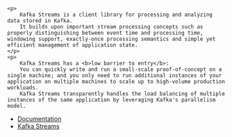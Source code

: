 
    <p>
        Kafka Streams is a client library for processing and analyzing data stored in Kafka.
        It builds upon important stream processing concepts such as properly distinguishing between event time and processing time, windowing support, exactly-once processing semantics and simple yet efficient management of application state.
    </p>
    <p>
        Kafka Streams has a <b>low barrier to entry</b>:
        You can quickly write and run a small-scale proof-of-concept on a single machine; and you only need to run additional instances of your application on multiple machines to scale up to high-volume production workloads.
        Kafka Streams transparently handles the load balancing of multiple instances of the same application by leveraging Kafka's parallelism model.


<script>
  <!--#include virtual="../js/templateData.js" -->
</script>
<style>
    .video__item{cursor:pointer;}
    .yt__placeholder{display: none;cursor: pointer;}
    .third-party{display: none;}
</style>
<script type="text/javascript">
    function loadVideo (divId, code, classToAdd) {
        var videoPlaceholder = document.getElementById(divId);
        var iframe = document.createElement('iframe');
        iframe.src="https://www.youtube.com/embed/"+code;
        iframe.frameborder="0";
        iframe.allow="accelerometer; autoplay; encrypted-media; gyroscope; picture-in-picture";
        iframe.setAttribute('allowFullScreen', '');
        iframe.setAttribute('class', 'yt_series yt__placeholder ' + classToAdd);
        iframe.style="display:block";
        videoPlaceholder.parentNode.replaceChild(iframe, videoPlaceholder);
        document.getElementById(classToAdd+'_warn').remove();
    }
</script>
<script id="streams-template" type="text/x-handlebars-template">
  <h1>Kafka Streams</h1>
    <div class="sub-nav-sticky">
        <div class="sticky-top">
            <div style="height:35px">
                <a class="active-menu-item" href="/{{version}}/documentation/streams/">Introduction</a>
                <a href="/{{version}}/documentation/streams/quickstart">Run Demo App</a>
                <a href="/{{version}}/documentation/streams/tutorial">Tutorial: Write App</a>
                <a href="/{{version}}/documentation/streams/core-concepts">Concepts</a>
                <a href="/{{version}}/documentation/streams/architecture">Architecture</a>
                <a href="/{{version}}/documentation/streams/developer-guide/">Developer Guide</a>
                <a href="/{{version}}/javadoc/index.html?org/apache/kafka/streams/KafkaStreams.html">Javadoc</a>
                <a href="/{{version}}/documentation/streams/upgrade-guide">Upgrade</a>
            </div>
        </div>
    </div>
    <h3 class="streams_intro">The easiest way to write mission-critical real-time applications and microservices</h3>
       <p class="streams__description">Kafka Streams is a client library for building applications and microservices, where the input and output data are stored in Kafka clusters. It combines the simplicity of writing and deploying standard Java and Scala applications on the client side with the benefits of Kafka's server-side cluster technology.</p>
  <div class="video__series__grid">
      <div class="yt__video__block">
          <div class="yt__video__inner__block">
              <img id="iframe-placeholder-intro"
                   border="1px"
                   class="yt__placeholder video_1"
                   style="display:block"
                   src="/{{version}}/images/intro_to_streams-iframe-placeholder.png"
                   onclick="loadVideo('iframe-placeholder-intro', 'ni3XPsYC5cQ?rel=0&showinfo=0&end=602', 'video_1')"/>
              <span class="third-party" style="display:block" id="video_1_warn">(Clicking the image will load a video from YouTube)</span>

              <img id="iframe-placeholder-creating"
                   border="1px"
                   class="yt__placeholder video_2"
                   src="/{{version}}/images/creating-streams-iframe-placeholder.png"
                   onclick="loadVideo('iframe-placeholder-creating', '9ZhsnXM2OVM?rel=0&showinfo=0&end=622', 'video_2')"/>
              <span class="third-party" id="video_2_warn">(Clicking the image will load a video from YouTube)</span>

              <img id="iframe-placeholder-transforming"
                   border="1px"
                   class="yt__placeholder video_3"
                   src="/{{version}}/images/transforming_part_1-iframe-placeholder.png"
                   onclick="loadVideo('iframe-placeholder-transforming', 'SYmqwvE8umM?rel=0&showinfo=0end=557', 'video_3')"/>
              <span class="third-party" id="video_3_warn">(Clicking the image will load a video from YouTube)</span>

              <img id="iframe-placeholder-transforming-two" 
                   border="1px"
                   class="yt__placeholder video_4"
                   src="/{{version}}/images/transforming_part_2-iframe-placeholder.png"
                   onclick="loadVideo('iframe-placeholder-transforming-two', 'Vk55Kl9x_Fw?rel=0&showinfo=0&end=564', 'video_4')"/>
              <span class="third-party" id="video_4_warn">(Clicking the image will load a video from YouTube)</span>
          </div>
      </div>
      <div class="video__block">
          <h3>TOUR OF THE STREAMS API</h3>
          <div class="video__list">
              <p class="video__item video_list_1 active"
                 onclick="$('.video__item').removeClass('active'); $(this).addClass('active');$('.yt__placeholder').hide();$('.video_1').show(); $('.third-party').hide(); $('#video_1_warn').show()">
                  <span class="video-number">1</span><span class="video__text">Intro to Streams</span>
              </p>
              <p class="video__item video_list_2"
                 onclick="$('.video__item').removeClass('active'); $(this).addClass('active'); $('.yt__placeholder').hide();$('.video_2').show();  $('.third-party').hide(); $('#video_2_warn').show()">
                  <span class="video-number">2</span><span class="video__text">Creating a Streams Application</span>
              </p>
              <p class="video__item video_list_3"
                 onclick="$('.video__item').removeClass('active'); $(this).addClass('active'); $('.yt__placeholder').hide();$('.video_3').show();  $('.third-party').hide(); $('#video_3_warn').show()">
                  <span class="video-number">3</span><span class="video__text">Transforming Data Pt. 1</span>
              </p>
              <p class="video__item video_list_4"
                 onclick="$('.video__item').removeClass('active'); $(this).addClass('active'); $('.yt__placeholder').hide();$('.video_4').show();  $('.third-party').hide(); $('#video_4_warn').show()">
                  <span class="video-number">4</span><span class="video__text">Transforming Data Pt. 2</span>
              </p>
          </div>
      </div>
  </div>
       <hr class="separator">
       <div class="use-item-section">
           <div class="use__list__sec">
               <h3>Why you'll love using Kafka Streams!</h3>
               <ul class="use-feature-list">
                  <li>Elastic, highly scalable, fault-tolerant</li>
                  <li>Deploy to containers, VMs, bare metal, cloud</li>
                  <li>Equally viable for small, medium, &amp; large use cases</li>
                  <li>Fully integrated with Kafka security</li>
                  <li>Write standard Java and Scala applications</li>
                  <li>Exactly-once processing semantics</li>
                  <li>No separate processing cluster required</li>
                  <li>Develop on Mac, Linux, Windows</li>

               </ul>
           </div>
           <div class="first__app__cta">
               <a href="/{{version}}/documentation/streams/tutorial" class="first__app__btn">Write your first app</a>
           </div>
       </div>
       <hr class="separator" id="streams-use-cases">
       <h3 class="anchor-heading"><a id="streams_use_cases" class="anchor-link"></a><a href="#streams_use_cases">Kafka Streams use cases</a></h3>
         <div class="customers__grid">
           <div class="customer__grid">
             <div class="customer__item streams_logo_grid streams__ny__grid">
               <a href="https://open.nytimes.com/publishing-with-apache-kafka-at-the-new-york-times-7f0e3b7d2077" target="_blank" class="grid__logo__link">
                 <span class="grid__item__logo" style="background-image: url('/images/powered-by/NYT.jpg');"></span>
               </a>
               <p class="grid__item__customer__description extra__space">
                 <a href="https://open.nytimes.com/publishing-with-apache-kafka-at-the-new-york-times-7f0e3b7d2077" target="_blank">The New York Times uses Apache Kafka </a>and the Kafka Streams to store and distribute, in real-time, published content to the various applications and systems that make it available to the readers.
               </p>
             </div>
           </div>
           <div class="customer__grid">
             <div class="customer__item  streams_logo_grid streams__zalando__grid">
               <a href="https://www.confluent.io/blog/ranking-websites-real-time-apache-kafkas-streams-api/" target="_blank" class="grid__logo__link">
                 <span class="grid__item__logo" style="background-image: url('/images/powered-by/zalando.jpg');"></span>
               </a>
               <p class="grid__item__customer__description extra__space">As the leading online fashion retailer in Europe, Zalando uses Kafka as an ESB (Enterprise Service Bus), which helps us in transitioning from a monolithic to a micro services architecture. Using Kafka for processing
                 <a href="https://www.confluent.io/blog/ranking-websites-real-time-apache-kafkas-streams-api/" target='blank'> event streams</a> enables our technical team to do near-real time business intelligence.
               </p>
            </div>
           </div>
           <div class="customer__grid">
             <div class="customer__item  streams_logo_grid streams__line__grid">
               <a href="https://engineering.linecorp.com/en/blog/detail/80" target="_blank" class="grid__logo__link">
                 <span class="grid__item__logo" style="background-image: url('/images/powered-by/line.svg');width:9rem"></span>
               </a>
                 <p class="grid__item__customer__description extra__space"><a href="https://engineering.linecorp.com/en/blog/detail/80" target="_blank">LINE uses Apache Kafka</a> as a central datahub for our services to communicate to one another. Hundreds of billions of messages are produced daily and are used to execute various business logic, threat detection, search indexing and data analysis. LINE leverages Kafka Streams to reliably transform and filter topics enabling sub topics consumers can efficiently consume, meanwhile retaining easy maintainability thanks to its sophisticated yet minimal code base.</p>
             </div>
           </div>
           <div class="customer__grid">
             <div class="customer__item streams_logo_grid streams__ny__grid">
               <a href="https://medium.com/@Pinterest_Engineering/using-kafka-streams-api-for-predictive-budgeting-9f58d206c996" target="_blank" class="grid__logo__link">
                 <span class="grid__item__logo" style="background-image: url('/images/powered-by/pinterest.png');"></span>
               </a>
               <p class="grid__item__customer__description">
                   <a href="https://medium.com/@Pinterest_Engineering/using-kafka-streams-api-for-predictive-budgeting-9f58d206c996" target="_blank">Pinterest uses Apache Kafka and the Kafka Streams</a> at large scale to power the real-time, predictive budgeting system of their advertising infrastructure. With Kafka Streams, spend predictions are more accurate than ever.
               </p>
             </div>
           </div>
           <div class="customer__grid">
             <div class="customer__item  streams_logo_grid streams__rabobank__grid">
               <a href="https://www.confluent.io/blog/real-time-financial-alerts-rabobank-apache-kafkas-streams-api/" target="_blank" class="grid__logo__link">
                 <span class="grid__item__logo" style="background-image: url('/images/powered-by/rabobank.jpg');"></span>
               </a>
                 <p class="grid__item__customer__description">Rabobank is one of the 3 largest banks in the Netherlands. Its digital nervous system, the Business Event Bus, is powered by Apache Kafka. It is used by an increasing amount of financial processes and services, one of which is Rabo Alerts. This service alerts customers in real-time upon financial events and is <a href="https://www.confluent.io/blog/real-time-financial-alerts-rabobank-apache-kafkas-streams-api/" target="_blank">built using Kafka Streams.</a></p>
             </div>
           </div>
           <div class="customer__grid">
             <div class="customer__item streams_logo_grid streams__ny__grid">
               <a href="https://speakerdeck.com/xenji/kafka-and-debezium-at-trivago-code-dot-talks-2017-edition" target="_blank" class="grid__logo__link">
                 <span class="grid__item__logo" style="background-image: url('/images/powered-by/trivago.png');"></span>
               </a>
               <p class="grid__item__customer__description">
                   Trivago is a global hotel search platform. We are focused on reshaping the way travelers search for and compare hotels, while enabling hotel advertisers to grow their businesses by providing access to a broad audience of travelers via our websites and apps. As of 2017, we offer access to approximately 1.8 million hotels and other accommodations in over 190 countries. We use Kafka, Kafka Connect, and Kafka Streams to <a href="https://speakerdeck.com/xenji/kafka-and-debezium-at-trivago-code-dot-talks-2017-edition" target="_blank">enable our developers</a> to access data freely in the company. Kafka Streams powers parts of our analytics pipeline and delivers endless options to explore and operate on the data sources we have at hand.
               </p>
             </div>
           </div>

       </div>
       <h3 style="margin-top: 5.3rem;">Hello Kafka Streams</h3>
       <p>The code example below implements a WordCount application that is elastic, highly scalable, fault-tolerant, stateful, and ready to run in production at large scale</p>

       <div class="code-example">
           <div class="btn-group">
               <a class="selected b-java-8" data-section="java-8">Java 8+</a>
               <a class="b-scala" data-section="scala">Scala</a>
           </div>

           <div class="code-example__snippet b-java-8 selected">
               <pre class="line-numbers"><code class="language-java">import org.apache.kafka.common.serialization.Serdes;
import org.apache.kafka.common.utils.Bytes;
import org.apache.kafka.streams.KafkaStreams;
import org.apache.kafka.streams.StreamsBuilder;
import org.apache.kafka.streams.StreamsConfig;
import org.apache.kafka.streams.kstream.KStream;
import org.apache.kafka.streams.kstream.KTable;
import org.apache.kafka.streams.kstream.Materialized;
import org.apache.kafka.streams.kstream.Produced;
import org.apache.kafka.streams.state.KeyValueStore;

import java.util.Arrays;
import java.util.Properties;

public class WordCountApplication {

   public static void main(final String[] args) throws Exception {
       Properties props = new Properties();
       props.put(StreamsConfig.APPLICATION_ID_CONFIG, "wordcount-application");
       props.put(StreamsConfig.BOOTSTRAP_SERVERS_CONFIG, "kafka-broker1:9092");
       props.put(StreamsConfig.DEFAULT_KEY_SERDE_CLASS_CONFIG, Serdes.String().getClass());
       props.put(StreamsConfig.DEFAULT_VALUE_SERDE_CLASS_CONFIG, Serdes.String().getClass());

       StreamsBuilder builder = new StreamsBuilder();
       KStream&lt;String, String&gt; textLines = builder.stream("TextLinesTopic");
       KTable&lt;String, Long&gt; wordCounts = textLines
           .flatMapValues(textLine -> Arrays.asList(textLine.toLowerCase().split("\\W+")))
           .groupBy((key, word) -> word)
           .count(Materialized.&lt;String, Long, KeyValueStore&lt;Bytes, byte[]&gt;&gt;as("counts-store"));
       wordCounts.toStream().to("WordsWithCountsTopic", Produced.with(Serdes.String(), Serdes.Long()));

       KafkaStreams streams = new KafkaStreams(builder.build(), props);
       streams.start();
   }

}</code></pre>
           </div>

           <div class="code-example__snippet b-scala">
               <pre class="line-numbers"><code class="language-scala">import java.util.Properties
import java.util.concurrent.TimeUnit

import org.apache.kafka.streams.kstream.Materialized
import org.apache.kafka.streams.scala.ImplicitConversions._
import org.apache.kafka.streams.scala._
import org.apache.kafka.streams.scala.kstream._
import org.apache.kafka.streams.{KafkaStreams, StreamsConfig}

object WordCountApplication extends App {
  import Serdes._

  val props: Properties = {
    val p = new Properties()
    p.put(StreamsConfig.APPLICATION_ID_CONFIG, "wordcount-application")
    p.put(StreamsConfig.BOOTSTRAP_SERVERS_CONFIG, "kafka-broker1:9092")
    p
  }

  val builder: StreamsBuilder = new StreamsBuilder
  val textLines: KStream[String, String] = builder.stream[String, String]("TextLinesTopic")
  val wordCounts: KTable[String, Long] = textLines
    .flatMapValues(textLine => textLine.toLowerCase.split("\\W+"))
    .groupBy((_, word) => word)
    .count()(Materialized.as("counts-store"))
  wordCounts.toStream.to("WordsWithCountsTopic")

  val streams: KafkaStreams = new KafkaStreams(builder.build(), props)
  streams.start()

  sys.ShutdownHookThread {
     streams.close(10, TimeUnit.SECONDS)
  }
}</code></pre>
           </div>
       </div>

       <div class="pagination">
           <a href="/{{version}}/documentation" class="pagination__btn pagination__btn__prev">Previous</a>
           <a href="/{{version}}/documentation/streams/quickstart" class="pagination__btn pagination__btn__next">Next</a>
       </div>

</script>
<!--#include virtual="../../includes/_header.htm" -->
<!--#include virtual="../../includes/_top.htm" -->
<div class="content documentation">
  <!--#include virtual="../../includes/_nav.htm" -->
  <div class="right">
    <!--//#include virtual="../../includes/_docs_banner.htm" -->
    <ul class="breadcrumbs">
      <li><a href="/documentation">Documentation</a>
      <li><a href="/documentation/streams">Kafka Streams</a></li>
      </li>
    </ul>
    <div class="p-streams"></div>
  </div>
</div>
<!--#include virtual="../../includes/_footer.htm" -->
<script>
  $(function() {

         // Show selected style on nav item
         $('.b-nav__streams').addClass('selected');

         $('.video_list_1').click(function(){
             $('.video_2').attr('src', $('.video_2').attr('src'));
             $('.video_3').attr('src', $('.video_3').attr('src'));
             $('.video_4').attr('src', $('.video_4').attr('src'));

           });

         $('.video_list_2').click(function(){
               $('.video_1').attr('src', $('.video_1').attr('src'));
               $('.video_3').attr('src', $('.video_3').attr('src'));
               $('.video_4').attr('src', $('.video_4').attr('src'));

           });

         $('.video_list_3').click(function(){
              $('.video_1').attr('src', $('.video_1').attr('src'));
              $('.video_2').attr('src', $('.video_2').attr('src'));
              $('.video_4').attr('src', $('.video_4').attr('src'));
           });

         $('.video_list_4').click(function(){
              $('.video_1').attr('src', $('.video_1').attr('src'));
              $('.video_2').attr('src', $('.video_2').attr('src'));
              $('.video_3').attr('src', $('.video_3').attr('src'));
           });


          //sticky secondary nav
          var $navbar = $(".sub-nav-sticky"),
               y_pos = $navbar.offset().top,
               height = $navbar.height();

           $(window).scroll(function() {
               var scrollTop = $(window).scrollTop();

               if (scrollTop > y_pos - height) {
                   $navbar.addClass("navbar-fixed")
               } else if (scrollTop <= y_pos) {
                   $navbar.removeClass("navbar-fixed")
               }
           });

         // Display docs subnav items
         $('.b-nav__docs').parent().toggleClass('nav__item__with__subs--expanded');
         // Show selected code example
         $('.btn-group a').click(function(){
             var targetClass = '.b-' + $(this).data().section;
             $('.code-example__snippet, .btn-group a').removeClass('selected');
             $(targetClass).addClass('selected');
         });
       });
</script>
